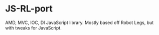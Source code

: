 JS-RL-port
==========

AMD, MVC, IOC, DI JavaScript library. Mostly based off Robot Legs, but with tweaks for JavaScript.